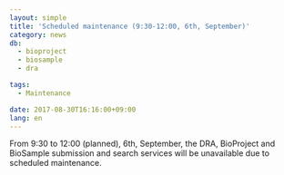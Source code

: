 ```yaml
---
layout: simple
title: 'Scheduled maintenance (9:30-12:00, 6th, September)'
category: news
db:
  - bioproject
  - biosample
  - dra

tags:
  - Maintenance

date: 2017-08-30T16:16:00+09:00
lang: en
---
```


<p>From 9:30 to 12:00 (planned), 6th, September, the DRA, BioProject and BioSample submission and search services will be unavailable due to scheduled maintenance.</p>
